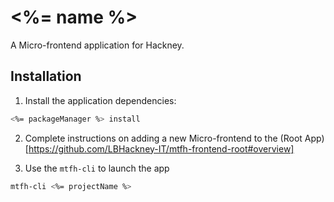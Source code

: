 # <%= name %>

A Micro-frontend application for Hackney.


## Installation

1. Install the application dependencies:

```bash
<%= packageManager %> install
```

2. Complete instructions on adding a new Micro-frontend to the (Root App)[https://github.com/LBHackney-IT/mtfh-frontend-root#overview]

3. Use the `mtfh-cli` to launch the app

```bash
mtfh-cli <%= projectName %>
```